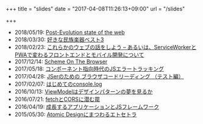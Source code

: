 +++
title = "slides"
date = "2017-04-08T11:26:13+09:00"
url = "/slides"

+++

- 2018/05/19: <a href="https://speakerdeck.com/edwardkenfox/post-evolution-state-of-the-web" target="_blank">Post-Evolution state of the web</a>
- 2018/03/30: <a href="https://speakerdeck.com/edwardkenfox/hao-kinamin-zu-le-qi-besuto3" target="_blank">好きな民族楽器ベスト3</a>
- 2018/02/23: <a href="https://speakerdeck.com/edwardkenfox/korerakafalseuebufalsehua-wosiyou-aruiha-serviceworkertopwadebian-waruhurontoendotomobairukai-fa-nituite" target="_blank">これらかのウェブの話をしよう – あるいは、ServiceWorkerとPWAで変わるフロントエンドとモバイル開発について</a>
- 2017/12/14: <a href="https://speakerdeck.com/edwardkenfox/scheme-on-the-browser" target="_blank">Scheme On The Browser</a>
- 2017/05/18: <a href="https://speakerdeck.com/edwardkenfox/konhonentozhi-xiang-shi-dai-falsejseratoratukinku" target="_blank">コンポーネント指向時代のJSエラートラッキング</a>
- 2017/04/28: <a href="https://speakerdeck.com/edwardkenfox/jserfalsetamefalse-burauzakodorideingu-tesutobian" target="_blank">JSerのための ブラウザコードリーディング （テスト編）</a>
- 2017/02/07: <a href="https://speakerdeck.com/edwardkenfox/hazimetefalseconsole-dot-log" target="_blank">はじめてのconsole.log</a>
- 2016/10/13: <a href="https://speakerdeck.com/edwardkenfox/viewmodelhadezainpatanfalsemeng-wojian-ruka" target="_blank">ViewModelはデザインパターンの夢を見るか</a>
- 2016/07/21: <a href="https://speakerdeck.com/edwardkenfox/fetchtocorsniqian-mumin" target="_blank">fetchとCORSに潜む罠</a>
- 2016/04/19: <a href="https://speakerdeck.com/edwardkenfox/cheng-chang-suruapurikesiyontojshuremuwaku" target="_blank">成長するアプリケーションとJSフレームワーク</a>
- 2015/05/30: <a href="https://speakerdeck.com/edwardkenfox/atomic-designnimatuwaruetosetora" target="_blank">Atomic Designにまつわるエトセトラ</a>
